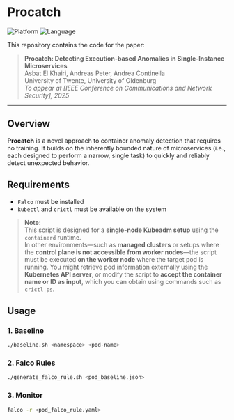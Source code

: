 # Procatch

![Platform](https://img.shields.io/badge/platform-Kubernetes-blue)
![Language](https://img.shields.io/badge/script-Bash-green)

This repository contains the code for the paper:

> **Procatch: Detecting Execution-based Anomalies in Single-Instance Microservices**  
> Asbat El Khairi, Andreas Peter, Andrea Continella  
> University of Twente, University of Oldenburg  
> *To appear at [IEEE Conference on Communications and Network Security], 2025*

---

## Overview

**Procatch** is a novel approach to container anomaly detection that requires no training. It builds on the inherently bounded nature of microservices (i.e., each designed to perform a narrow, single task) to quickly and reliably detect unexpected behavior.


## Requirements

- `Falco` must be installed
- `kubectl` and `crictl` must be available on the system

> **Note:**  
> This script is designed for a **single-node Kubeadm setup** using the `containerd` runtime.  
> In other environments—such as **managed clusters** or setups where the **control plane is not accessible from worker nodes**—the script must be executed **on the worker node** where the target pod is running. You might retrieve pod information externally using the **Kubernetes API server**, or modify the script to **accept the container name or ID as input**, which you can obtain using commands such as `crictl ps`.


## Usage

### 1. Baseline

```bash
./baseline.sh <namespace> <pod-name> 
```
### 2. Falco Rules

```bash
./generate_falco_rule.sh <pod_baseline.json> 
```

### 3. Monitor

```bash
falco -r <pod_falco_rule.yaml> 
```
